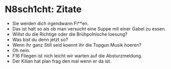 # N8sch1cht: Zitate

- Sie werden dich irgendwann Fi**en.
- Das ist halt so als ob man versucht eine Suppe mit einer Gabel zu essen.
- Willst du die Richtige oder die Brühpolnische loesung?
- Was bist du denn jetzt so?
- Wenn ihr ganz Still seid koennt ihr die Topgun Musik hoeren?
- Oh nein.
- F16 Fliegen ist nich leicht wir warten auf die Absturzmeldung.
- Der Kilian hat plan frag den mal wenn er da ist.